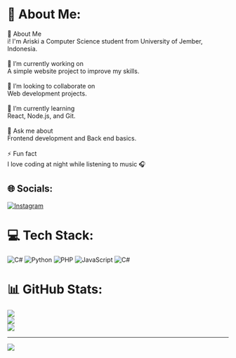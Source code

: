 # 💫 About Me:
👋 About Me<br>i! I'm Ariski  a Computer Science student from University of Jember, Indonesia.<br><br>🔭 I’m currently working on<br>A simple website project to improve my skills.<br><br>🤝 I’m looking to collaborate on<br>Web development projects.<br><br>🌱 I’m currently learning<br>React, Node.js, and Git.<br><br>💬 Ask me about<br>Frontend development and Back end basics.<br><br>⚡ Fun fact<br>I love coding at night while listening to music 🎧


## 🌐 Socials:
[![Instagram](https://img.shields.io/badge/Instagram-%23E4405F.svg?logo=Instagram&logoColor=white)](https://instagram.com/ariskiaarr) 

# 💻 Tech Stack:
![C#](https://img.shields.io/badge/c%23-%23239120.svg?style=for-the-badge&logo=csharp&logoColor=white) ![Python](https://img.shields.io/badge/python-3670A0?style=for-the-badge&logo=python&logoColor=ffdd54) ![PHP](https://img.shields.io/badge/php-%23777BB4.svg?style=for-the-badge&logo=php&logoColor=white) ![JavaScript](https://img.shields.io/badge/javascript-%23323330.svg?style=for-the-badge&logo=javascript&logoColor=%23F7DF1E) ![C#](https://img.shields.io/badge/c%23-%23239120.svg?style=for-the-badge&logo=csharp&logoColor=white)
# 📊 GitHub Stats:
![](https://github-readme-stats.vercel.app/api?username=ariskiarr&theme=dark&hide_border=false&include_all_commits=false&count_private=false)<br/>
![](https://nirzak-streak-stats.vercel.app/?user=ariskiarr&theme=dark&hide_border=false)<br/>
![](https://github-readme-stats.vercel.app/api/top-langs/?username=ariskiarr&theme=dark&hide_border=false&include_all_commits=false&count_private=false&layout=compact)

---
[![](https://visitcount.itsvg.in/api?id=ariskiarr&icon=0&color=0)](https://visitcount.itsvg.in)

<!-- Proudly created with GPRM ( https://gprm.itsvg.in ) -->
